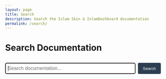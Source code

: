 ```yaml
---
layout: page
title: Search
description: Search the Islam Skin & IslamDashboard documentation
permalink: /search/
---
```


# Search Documentation

<div id="search-container">
  <div class="search-box">
    <input type="text" id="search-input" placeholder="Search documentation..." autofocus>
    <button id="search-button">Search</button>
  </div>
  
  <div id="results-container">
    <ul id="results"></ul>
  </div>
</div>

<!-- Lunr.js for search -->
<script src="https://cdnjs.cloudflare.com/ajax/libs/lunr.js/2.3.9/lunr.min.js"></script>
<script src="{{ '/assets/js/search.js' | relative_url }}"></script>

<style>
.search-box {
  margin: 2rem 0;
  display: flex;
  gap: 0.5rem;
}

#search-input {
  flex: 1;
  padding: 0.5rem;
  border: 1px solid #ddd;
  border-radius: 4px;
  font-size: 1rem;
}

#search-button {
  padding: 0.5rem 1rem;
  background-color: #2c3e50;
  color: white;
  border: none;
  border-radius: 4px;
  cursor: pointer;
}

#search-button:hover {
  background-color: #1a252f;
}

#results-container {
  margin-top: 2rem;
}

#results li {
  margin-bottom: 1.5rem;
  padding-bottom: 1rem;
  border-bottom: 1px solid #eee;
}

#results a {
  color: #2c3e50;
  text-decoration: none;
  font-weight: bold;
  font-size: 1.1rem;
}

#results a:hover {
  text-decoration: underline;
}

#results p {
  margin: 0.5rem 0 0;
  color: #555;
}

.highlight {
  background-color: #fff3cd;
  padding: 0.1rem 0.2rem;
  border-radius: 2px;
}
</style>
